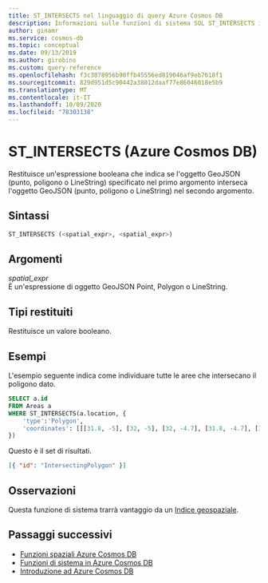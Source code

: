 ```yaml
---
title: ST_INTERSECTS nel linguaggio di query Azure Cosmos DB
description: Informazioni sulle funzioni di sistema SQL ST_INTERSECTS in Azure Cosmos DB.
author: ginamr
ms.service: cosmos-db
ms.topic: conceptual
ms.date: 09/13/2019
ms.author: girobins
ms.custom: query-reference
ms.openlocfilehash: f3c3878956b90ffb45556ed819046af9eb7618f1
ms.sourcegitcommit: 829d951d5c90442a38012daaf77e86046018e5b9
ms.translationtype: MT
ms.contentlocale: it-IT
ms.lasthandoff: 10/09/2020
ms.locfileid: "78303138"
---
```

# <a name="st_intersects-azure-cosmos-db"></a>ST_INTERSECTS (Azure Cosmos DB)
 Restituisce un'espressione booleana che indica se l'oggetto GeoJSON (punto, poligono o LineString) specificato nel primo argomento interseca l'oggetto GeoJSON (punto, poligono o LineString) nel secondo argomento.  
  
## <a name="syntax"></a>Sintassi
  
```sql
ST_INTERSECTS (<spatial_expr>, <spatial_expr>)  
```  
  
## <a name="arguments"></a>Argomenti
  
*spatial_expr*  
   È un'espressione di oggetto GeoJSON Point, Polygon o LineString.  
  
## <a name="return-types"></a>Tipi restituiti
  
  Restituisce un valore booleano.  
  
## <a name="examples"></a>Esempi
  
  L'esempio seguente indica come individuare tutte le aree che intersecano il poligono dato.  
  
```sql
SELECT a.id
FROM Areas a
WHERE ST_INTERSECTS(a.location, {  
    'type':'Polygon',
    'coordinates': [[[31.8, -5], [32, -5], [32, -4.7], [31.8, -4.7], [31.8, -5]]]  
})  
```  
  
 Questo è il set di risultati.  
  
```json
[{ "id": "IntersectingPolygon" }]  
```  

## <a name="remarks"></a>Osservazioni

Questa funzione di sistema trarrà vantaggio da un [Indice geospaziale](index-policy.md#spatial-indexes).

## <a name="next-steps"></a>Passaggi successivi

- [Funzioni spaziali Azure Cosmos DB](sql-query-spatial-functions.md)
- [Funzioni di sistema in Azure Cosmos DB](sql-query-system-functions.md)
- [Introduzione ad Azure Cosmos DB](introduction.md)
